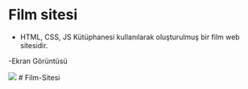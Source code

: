# Film sitesi

- HTML, CSS, JS Kütüphanesi kullanılarak oluşturulmuş bir film web sitesidir.

-Ekran Görüntüsü

<img src="ekran.gif"/>
# Film-Sitesi
